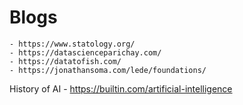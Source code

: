 Blogs
=====
    - https://www.statology.org/
    - https://datascienceparichay.com/
    - https://datatofish.com/
    - https://jonathansoma.com/lede/foundations/

History of AI 
    - https://builtin.com/artificial-intelligence